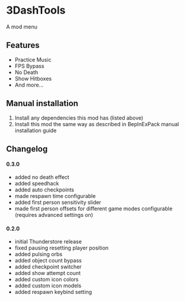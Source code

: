 # 3DashTools
A mod menu

## Features
- Practice Music
- FPS Bypass
- No Death
- Show Hitboxes
- And more...

## Manual installation
1. Install any dependencies this mod has (listed above)
2. Install this mod the same way as described in BepInExPack manual installation guide

## Changelog

#### 0.3.0
* added no death effect
* added speedhack
* added auto checkpoints
* made respawn time configurable
* added first person sensitivity slider
* made first person offsets for different game modes configurable (requires advanced settings on)

#### 0.2.0
* initial Thunderstore release
* fixed pausing resetting player position
* added pulsing orbs
* added object count bypass
* added checkpoint switcher
* added show attempt count
* added custom icon colors
* added custom icon models
* added respawn keybind setting
